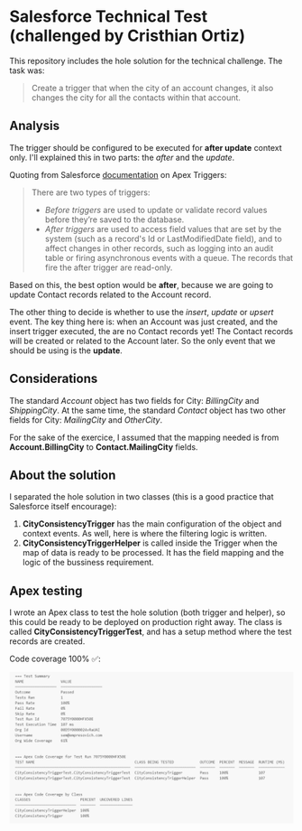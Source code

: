 # Salesforce Technical Test (challenged by Cristhian Ortiz)

This repository includes the hole solution for the technical challenge. The task was:

> Create a trigger that when the city of an account changes, it also changes the city for all the contacts within that account.

## Analysis

The trigger should be configured to be executed for **after update** context only. I'll explained this in two parts: the *after* and the *update*.

Quoting from Salesforce [documentation](https://developer.salesforce.com/docs/atlas.en-us.apexcode.meta/apexcode/apex_triggers.htm) on Apex Triggers:

> There are two types of triggers:
> - *Before triggers* are used to update or validate record values before they’re saved to the database.
> - *After triggers* are used to access field values that are set by the system (such as a record's Id or LastModifiedDate field), and to affect changes in other records, such as logging into an audit table or firing asynchronous events with a queue. The records that fire the after trigger are read-only.

Based on this, the best option would be **after**, because we are going to update Contact records related to the Account record.

The other thing to decide is whether to use the *insert*, *update* or *upsert* event. The key thing here is: when an Account was just created, and the insert trigger executed, the are no Contact records yet! The Contact records will be created or related to the Account later. So the only event that we should be using is the **update**.

## Considerations

The standard *Account* object has two fields for City: *BillingCity* and *ShippingCity*. At the same time, the standard *Contact* object has two other fields for City: *MailingCity* and *OtherCity*.

For the sake of the exercice, I assumed that the mapping needed is from **Account.BillingCity** to **Contact.MailingCity** fields.

## About the solution

I separated the hole solution in two classes (this is a good practice that Salesforce itself encourage):
1. **CityConsistencyTrigger** has the main configuration of the object and context events. As well, here is where the filtering logic is written.
2. **CityConsistencyTriggerHelper** is called inside the Trigger when the map of data is ready to be processed. It has the field mapping and the logic of the bussiness requirement.

## Apex testing

I wrote an Apex class to test the hole solution (both trigger and helper), so this could be ready to be deployed on production right away. The class is called **CityConsistencyTriggerTest**, and has a setup method where the test records are created.

Code coverage 100% ✅:

![coverage screen](assets/testingcoverage.png)